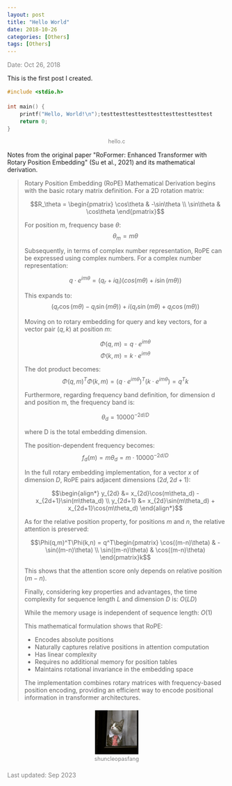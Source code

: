 ```yaml
---
layout: post
title: "Hello World"
date: 2018-10-26
categories: [Others]
tags: [Others]
---
```


<span style="color: gray;">Date: Oct 26, 2018</span>

This is the first post I created.

```c
#include <stdio.h>

int main() {
    printf("Hello, World!\n");testtesttesttesttesttesttesttesttest
    return 0;
}
```
<span style="color: gray; font-size: 0.9em; max-width: 64%; margin-left: auto; margin-right: auto; line-height: 1.2em; display: block; text-align: center;">hello.c</span>

Notes from the original paper "RoFormer: Enhanced Transformer with Rotary Position Embedding" (Su et al., 2021) and its mathematical derivation.

> Rotary Position Embedding (RoPE) Mathematical Derivation begins with the basic rotary matrix definition. For a 2D rotation matrix:
>
> $$R_\theta = \begin{pmatrix} 
> \cos\theta & -\sin\theta \\
> \sin\theta & \cos\theta
> \end{pmatrix}$$
>
> For position m, frequency base $\theta$:
> $$\theta_m = m\theta$$
>
> Subsequently, in terms of complex number representation, RoPE can be expressed using complex numbers. For a complex number representation:
>
> $$q\cdot e^{im\theta} = (q_r + iq_i)(cos(m\theta) + i\sin(m\theta))$$
>
> This expands to:
> $$(q_r\cos(m\theta) - q_i\sin(m\theta)) + i(q_r\sin(m\theta) + q_i\cos(m\theta))$$
>
> Moving on to rotary embedding for query and key vectors, for a vector pair $(q, k)$ at position $m$:
>
> $$\Phi(q, m) = q \cdot e^{im\theta}$$
> $$\Phi(k, m) = k \cdot e^{im\theta}$$
>
> The dot product becomes:
> $$\Phi(q,m)^T\Phi(k,m) = (q \cdot e^{im\theta})^T(k \cdot e^{im\theta}) = q^Tk$$
>
> Furthermore, regarding frequency band definition, for dimension d and position m, the frequency band is:
>
> $$\theta_d = 10000^{-2d/D}$$
>
> where D is the total embedding dimension.
>
> The position-dependent frequency becomes:
> $$f_d(m) = m\theta_d = m \cdot 10000^{-2d/D}$$
>
> In the full rotary embedding implementation, for a vector $x$ of dimension $D$, RoPE pairs adjacent dimensions $(2d,2d+1)$:
>
> $$\begin{align*}
> y_{2d} &= x_{2d}\cos(m\theta_d) - x_{2d+1}\sin(m\theta_d) \\
> y_{2d+1} &= x_{2d}\sin(m\theta_d) + x_{2d+1}\cos(m\theta_d)
> \end{align*}$$
>
> As for the relative position property, for positions $m$ and $n$, the relative attention is preserved:
>
> $$\Phi(q,m)^T\Phi(k,n) = q^T\begin{pmatrix}
> \cos((m-n)\theta) & -\sin((m-n)\theta) \\
> \sin((m-n)\theta) & \cos((m-n)\theta)
> \end{pmatrix}k$$
>
> This shows that the attention score only depends on relative position $(m-n)$.
>
> Finally, considering key properties and advantages, the time complexity for sequence length $L$ and dimension $D$ is: $O(LD)$
>
> While the memory usage is independent of sequence length: $O(1)$
>
> This mathematical formulation shows that RoPE:
>
> - Encodes absolute positions
> - Naturally captures relative positions in attention computation
> - Has linear complexity
> - Requires no additional memory for position tables
> - Maintains rotational invariance in the embedding space
>
> The implementation combines rotary matrices with frequency-based position encoding, providing an efficient way to encode positional information in transformer architectures.

<figure style="margin: 0; padding: 0; text-align: center; margin-top: 21px; margin-bottom: 21px;">
  <img src="/assets/images/hello-world/shuncleopasfang.jpg" alt="shuncleopasfang" style="width: 20%;" />
  <figcaption style="margin-top: 0; color: gray; font-size: 0.9em; max-width: 64%; margin-left: auto; margin-right: auto; line-height: 1.2em;">shuncleopasfang</figcaption>
</figure>

<span style="color: gray;">Last updated: Sep 2023</span>